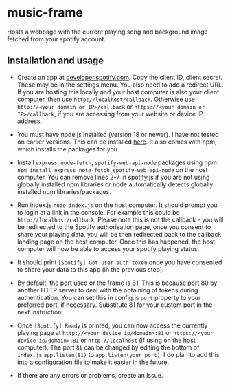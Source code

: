 # music-frame
Hosts a webpage with the current playing song and background image fetched from your spotify account.


## Installation and usage

- Create an app at [developer.spotify.com](https://developer.spotify.com). Copy the client ID, client secret. These may be in the settings menu. You also need to add a redirect URL. If you are hosting this locally and your host computer is also your client computer, then use `http://localhost/callback`. Otherwise use `http://<your domain or IP>/callback` or `https://<your domain or IP>/callback`, if you are accessing from your website or device IP address.

- You must have node.js installed (version 18 or newer). I have not tested on earlier versions.
This can be installed [here](https://nodejs.org). It also comes with npm, which installs the packages for you.

- Install `express`, `node-fetch`, `spotify-web-api-node` packages using npm.
`npm install express note-fetch spotify-web-api-node` on the host computer. You can remove lines 2-7 in spotify.js if you are not using globally installed npm libraries or node automatically detects globally installed npm libraries/packages.

- Run index.js `node index.js` on the host computer. It should prompt you to login at a link in the console. For example this could be `http://localhost/callback`. Please note this is not the callback - you will be redirected to the Spotify authorisation page, once you consent to share your playing data, you will be then redirected back to the callback landing page on the host computer. Once this has happened, the host computer will now be able to access your spotify playing status.

- It should print `[Spotify] Got user auth token` once you have consented to share your data to this app (in the previous step).

- By default, the port used or the frame is 81. This is because port 80 by another HTTP server to deal with the obtaining of tokens during authentication. You can set this in config.js `port` property to your preferred port, if necessary. Substitute 81 for your custom port in the next instruction:
- Once `[Spotify] Ready` is printed, you can now access the currently playing page at `http://<your device ip/domain>:81` or `https://<your device ip/domain>:81` or `http://localhost` (if using on the host computer). The port `81` can be changed by editing the bottom of `index.js` `app.listen(81)` to `app.listen(your port)`. I do plan to add this into a configuration file to make it easier in the future.

- If there are any errors or problems, create an issue.
